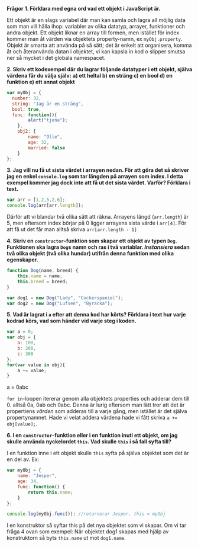 **Frågor**
**1. Förklara med egna ord vad ett objekt i JavaScript är.**

Ett objekt är en slags variabel där man kan samla och lagra all möjlig data som man vill hålla ihop: variabler av olika datatyp, arrayer, funktioner och andra objekt.
Ett objekt liknar en array till formen, men istället för index kommer man åt värden via objektets property-namn, ex `myObj.property`.
Objekt är smarta att använda på så sätt; det är enkelt att organisera, komma åt och återanvända datan i objektet, vi kan kapsla in kod o slipper smutsa ner så mycket i det globala namespacet.

**2. Skriv ett kodexempel där du lagrar följande datatyper i ett objekt, själva värdena får du välja själv:**
**a) ett heltal
b) en sträng
c) en bool
d) en funktion
e) ett annat objekt**

```javascript
var myObj = {
  number: 32, 
  string: "Jag är en sträng",
  bool: true,
  func: function(){
		alert("tjena");
	},
	obj2: {
		name: "Olle",
		age: 32,
		married: false
	}
};
```

**3. Jag vill nu få ut sista värdet i arrayen nedan. För att göra det så skriver jag en enkel `console.log` som tar längden på arrayen som index. I detta exempel kommer jag dock inte att få ut det sista värdet. Varför? Förklara i text.**

```javascript
var arr = [1,2,5,2,6];
console.log(arr[arr.length]);
```
Därför att vi blandar två olika sätt att räkna. Arrayens längd (`arr.length`) är 5, men eftersom index börjar på 0 ligger arrayens sista värde i `arr[4]`. För att få ut det får man alltså skriva `arr[arr.length - 1]`

**4. Skriv en `constructor`-funktion som skapar ett objekt av typen `Dog`. Funktionen ska lagra `Dog`s namn och ras i två variablar. *Instansiera* sedan två olika objekt (två olika hundar) utifrån denna funktion med olika egenskaper.**

```javascript
function Dog(name, breed) {
	this.name = name;
	this.breed = breed;
}

var dog1 = new Dog("Lady", "Cockerspaniel");
var dog2 = new Dog("Lufsen", "Byracka");
```

**5. Vad är lagrat i `a` efter att denna kod har körts? Förklara i text hur varje kodrad körs, vad som händer vid varje steg i koden.**

```javascript
var a = 0;
var obj = {
    a: 100,
    b: 200,
    c: 300
};
for(var value in obj){
    a += value;
}

```

a = 0abc

`for in`-loopen itererar genom alla objektets properties och adderar dem till 0. alltså 0a, 0ab och 0abc.
Denna är lurig eftersom man lätt tror att det är propertiens *värden* som adderas till a varje gång, men istället är det själva propertynamnet. Hade vi velat addera värdena hade vi fått skriva `a += obj[value];`.

**6. I en `constructor`-funktion eller i en funktion inuti ett objekt, om jag skulle använda nyckelordet `this`. Vad skulle `this` i så fall syfta till?**

I en funktion inne i ett objekt skulle `this` syfta på själva objektet som det är en del av. Ex:

```javascript
var myObj = {
	name: "Jesper",
	age: 34,
	func: function() {
		return this.name;
	}
};

console.log(myObj.func()); //returnerar Jesper, this = myObj
```

I en konstruktor så syftar this på det nya objektet som vi skapar. Om vi tar fråga 4 ovan som exempel: När objektet dog1 skapas med hjälp av konstruktorn så byts `this.name` ut mot `dog1.name`.

